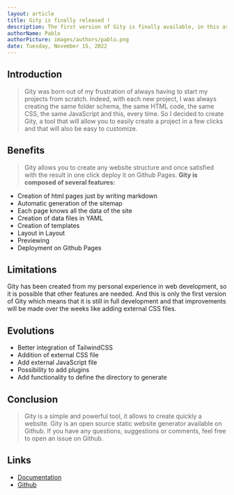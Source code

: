 ```yaml
---
layout: article
title: Gity is finally released !
description: The first version of Gity is finally available, in this article I will present what this new static website generator offers, the benefits of its use and finally its limitations and its evolution in the coming weeks.
authorName: Pablo
authorPicture: images/authors/pablo.png
date: Tuesday, November 15, 2022
---
```

## Introduction
> Gity was born out of my frustration of always having to start my projects from scratch. Indeed, with each new project, I was always creating the same folder schema, the same HTML code, the same CSS, the same JavaScript and this, every time. So I decided to create Gity, a tool that will allow you to easily create a project in a few clicks and that will also be easy to customize.
## Benefits
> Gity allows you to create any website structure and once satisfied with the result in one click deploy it on Github Pages.
**Gity is composed of several features:**
- Creation of html pages just by writing markdown
- Automatic generation of the sitemap
- Each page knows all the data of the site 
- Creation of data files in YAML
- Creation of templates
- Layout in Layout
- Previewing
- Deployment on Github Pages
## Limitations
Gity has been created from my personal experience in web development, so it is possible that other features are needed. And this is only the first version of Gity which means that it is still in full development and that improvements will be made over the weeks like adding external CSS files.
<br />
## Evolutions
- Better integration of TailwindCSS
- Addition of external CSS file
- Add external JavaScript file
- Possibility to add plugins
- Add functionality to define the directory to generate
## Conclusion
> Gity is a simple and powerful tool, it allows to create quickly a website. Gity is an open source static website generator available on Github. If you have any questions, suggestions or comments, feel free to open an issue on Github.
## Links
- [Documentation](#soon)
- [Github](#soon)